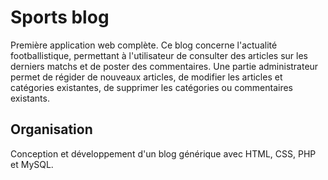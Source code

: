 # Sports blog

Première application web complète. Ce blog concerne l'actualité footballistique, permettant à l'utilisateur de consulter des articles sur les derniers matchs et de poster des commentaires.
Une partie administrateur permet de régider de nouveaux articles, de modifier les articles et catégories existantes, de supprimer les catégories ou commentaires existants.

## Organisation

Conception et développement d'un blog générique avec HTML, CSS, PHP et MySQL.
